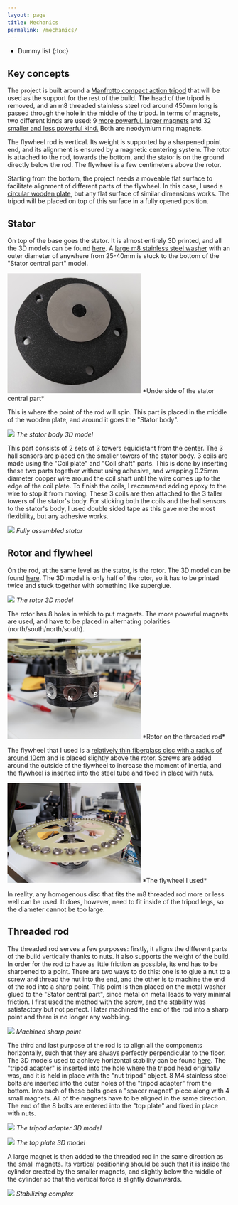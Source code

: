 ```yaml
---
layout: page
title: Mechanics
permalink: /mechanics/
---
```


* Dummy list
{:toc}

## Key concepts

The project is built around a [Manfrotto compact action tripod](https://www.manfrotto.com/us-en/compact-action-aluminium-tripod-with-hybrid-head-black-mkcompactacn-bk/) that will be used as the support for the rest of the build. The head of the tripod is removed, and an m8 threaded stainless steel rod around 450mm long is passed through the hole in the middle of the tripod. In terms of magnets, two different kinds are used: 9 [more powerful, larger magnets](https://www.magnetiques.fr/magnetique,aimant-brut-torique-19-1mm-x-9-5mm-x-6-4mm.html) and 32 [smaller and less powerful kind.](https://www.magnetiques.fr/magnetique,aimant-brut-torique-10mm-x-5mm-x-5mm.html) Both are neodymium ring magnets.

The flywheel rod is vertical. Its weight is supported by a sharpened point end, and its alignment is ensured by a magnetic centering system. The rotor is attached to the rod, towards the bottom, and the stator is on the ground directly below the rod. The flywheel is a few centimeters above the rotor.

Starting from the bottom, the project needs a moveable flat surface to facilitate alignment of different parts of the flywheel. In this case, I used a [circular wooden plate](https://www.amazon.fr/Planche-d%C3%A9couper-ronde-circulaire-double/dp/B07V1NTN4Q/ref=d_pd_sbs_sccl_4_3/259-8809813-3185141?pd_rd_w=TDy5A&content-id=amzn1.sym.6cf0f0e9-457a-4cd7-874f-213f9aec706c&pf_rd_p=6cf0f0e9-457a-4cd7-874f-213f9aec706c&pf_rd_r=J5986YE4P2V2ZJMM0XC6&pd_rd_wg=hbfkj&pd_rd_r=82deab9f-0ef2-4c8b-b7fc-b74d2204789f&pd_rd_i=B07V1NTN4Q&psc=1#customerReviews), but any flat surface of similar dimensions works. The tripod will be placed on top of this surface in a fully opened position.

## Stator

On top of the base goes the stator. It is almost entirely 3D printed, and all the 3D models can be found [here](https://github.com/a-sc/Flywheel/tree/main/mechanics/stator). A [large m8 stainless steel washer](https://www.amazon.fr/Rondelles-Carrosserie-Inoxydable-Carrossier-ext%C3%A9rieur/dp/B0B6BS663W/ref=sr_1_25_sspa?__mk_fr_FR=%C3%85M%C3%85%C5%BD%C3%95%C3%91&crid=2RNZMAKP9CCT2&keywords=rondelle%2Bm8&qid=1673488716&s=industrial&sprefix=rondelle%2Bm8%2Cindustrial%2C99&sr=1-25-spons&sp_csd=d2lkZ2V0TmFtZT1zcF9tdGY&th=1) with an outer diameter of anywhere from 25-40mm is stuck to the bottom of the "Stator central part" model.

<img src="https://github.com/a-sc/Flywheel/blob/main/docs/assets/images/StatorCenter.jpg"  width="300" height="270">
*Underside of the stator central part*

This is where the point of the rod will spin. This part is placed in the middle of the wooden plate, and around it goes the "Stator body".

![](../assets/images/stator_body.gif)
*The stator body 3D model*

This part consists of 2 sets of 3 towers equidistant from the center. The 3 hall sensors are placed on the smaller towers of the stator body. 3 coils are made using the "Coil plate" and "Coil shaft" parts. This is done by inserting these two parts together without using adhesive, and wrapping 0.25mm diameter copper wire around the coil shaft until the wire comes up to the edge of the coil plate. To finish the coils, I recommend adding epoxy to the wire to stop it from moving. These 3 coils are then attached to the 3 taller towers of the stator's body. For sticking both the coils and the hall sensors to the stator's body, I used double sided tape as this gave me the most flexibility, but any adhesive works.

![](../assets/images/StatorMechanics.jpg)
*Fully assembled stator*

## Rotor and flywheel

On the rod, at the same level as the stator, is the rotor. The 3D model can be found [here](https://github.com/a-sc/Flywheel/tree/main/mechanics/rotor). The 3D model is only half of the rotor, so it has to be printed twice and stuck together with something like superglue. 

![](../assets/images/Rotor.gif)
*The rotor 3D model*

The rotor has 8 holes in which to put magnets. The more powerful magnets are used, and have to be placed in alternating polarities (north/south/north/south).

<img src="https://github.com/a-sc/Flywheel/blob/main/docs/assets/images/Rotor.jpg"  width="300" height="225">
*Rotor on the threaded rod*

The flywheel that I used is a [relatively thin fiberglass disc with a radius of around 10cm](https://github.com/a-sc/Flywheel/tree/main/mechanics/flywheel_plate) and is placed slightly above the rotor. Screws are added around the outside of the flywheel to increase the moment of inertia, and the flywheel is inserted into the steel tube and fixed in place with nuts. 

<img src="https://github.com/a-sc/Flywheel/blob/main/docs/assets/images/Flywheel.jpg"  width="300" height="225">
*The flywheel I used*

In reality, any homogenous disc that fits the m8 threaded rod more or less well can be used. It does, however, need to fit inside of the tripod legs, so the diameter cannot be too large.

## Threaded rod

The threaded rod serves a few purposes: firstly, it aligns the different parts of the build vertically thanks to nuts. It also supports the weight of the build. In order for the rod to have as little friction as possible, its end has to be sharpened to a point. There are two ways to do this: one is to glue a nut to a screw and thread the nut into the end, and the other is to machine the end of the rod into a sharp point. This point is then placed on the metal washer glued to the "Stator central part", since metal on metal leads to very minimal friction. I first used the method with the screw, and the stability was satisfactory but not perfect. I later machined the end of the rod into a sharp point and there is no longer any wobbling.

![](../assets/images/Sharp.jpg)
*Machined sharp point*

The third and last purpose of the rod is to align all the components horizontally, such that they are always perfectly perpendicular to the floor. The 3D models used to achieve horizontal stability can be found [here](https://github.com/a-sc/Flywheel/tree/main/mechanics/central_stability). The "tripod adapter" is inserted into the hole where the tripod head originally was, and it is held in place with the "nut tripod" object. 8 M4 stainless steel bolts are inserted into the outer holes of the "tripod adapter" from the bottom. Into each of these bolts goes a "spacer magnet" piece along with 4 small magnets. All of the magnets have to be aligned in the same direction. The end of the 8 bolts are entered into the "top plate" and fixed in place with nuts.

![](../assets/images/Adapter.gif)
*The tripod adapter 3D model*

![](../assets/images/Top_plate.gif)
*The top plate 3D model* 

A large magnet is then added to the threaded rod in the same direction as the small magnets. Its vertical positioning should be such that it is inside the cylinder created by the smaller magnets, and slightly below the middle of the cylinder so that the vertical force is slightly downwards.

![](../assets/images/Stabilizer.jpg)
*Stabilizing complex*